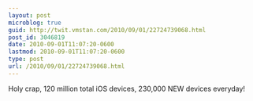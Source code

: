 ```yaml
---
layout: post
microblog: true
guid: http://twit.vmstan.com/2010/09/01/22724739068.html
post_id: 3046819
date: 2010-09-01T11:07:20-0600
lastmod: 2010-09-01T11:07:20-0600
type: post
url: /2010/09/01/22724739068.html
---
```

Holy crap, 120 million total iOS devices, 230,000 NEW devices everyday!
